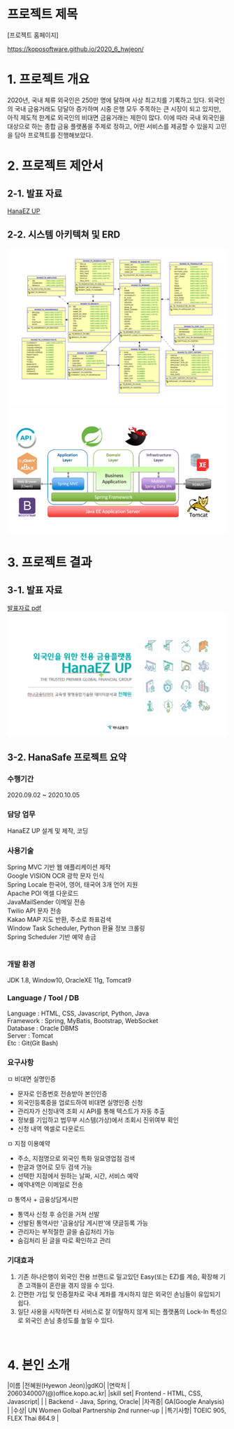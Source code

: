 # 프로젝트 제목

[프로젝트 홈페이지]

https://koposoftware.github.io/2020_6_hwjeon/



# 1. 프로젝트 개요

2020년, 국내 체류 외국인은 250만 명에 달하며 사상 최고치를 기록하고 있다. 외국인의 국내 금융거래도 덩달아 증가하며 시중 은행 모두 주목하는 큰 시장이 되고 있지만, 아직 제도적 한계로 외국인의 비대면 금융거래는 제한이 많다.
 이에 따라 국내 외국인을 대상으로 하는 종합 금융 플랫폼을 주제로 정하고, 어떤 서비스를 제공할 수 있을지 고민을 담아 프로젝트를 진행해보았다.
 
 
# 2. 프로젝트 제안서

## 2-1. 발표 자료   
[HanaEZ UP](/최종발표_전혜원.pdf)<br>

## 2-2. 시스템 아키텍쳐 및 ERD
<img src="gitimg02.png" /><br>
<img src="githubimg05.png"/><br>

 

# 3. 프로젝트 결과

## 3-1. 발표 자료 
   [발표자료 pdf](/최종발표_전혜원.pdf)<br>
   <img src="gitimg01.png"/><br>
   
## 3-2. HanaSafe 프로젝트 요약

### 수행기간

2020.09.02 ~ 2020.10.05
<br>

### 담당 업무

HanaEZ UP 설계 및 제작, 코딩
<br>

### 사용기술

Spring MVC 기반 웹 애플리케이션 제작<br>
Google VISION OCR 광학 문자 인식<br>
Spring Locale 한국어, 영어, 태국어 3개 언어 지원<br>
Apache POI 엑셀 다운로드<br>
JavaMailSender 이메일 전송<br>
Twilio API 문자 전송<br>
Kakao MAP 지도 반환, 주소로 좌표검색<br>
Window Task Scheduler, Python 환율 정보 크롤링<br>
Spring Scheduler 기반 예약 송금<br>
<br>

### 개발 환경

JDK 1.8, Window10, OracleXE 11g, Tomcat9
<br>

### Language / Tool / DB

Language : HTML, CSS, Javascript, Python, Java<br>
Framework : Spring, MyBatis, Bootstrap, WebSocket<br>
Database : Oracle DBMS<br>
Server : Tomcat<br>
Etc : Git(Git Bash)
<br>

### 요구사항

ㅁ 비대면 실명인증
- 문자로 인증번호 전송받아 본인인증
- 외국인등록증을 업로드하여 비대면 실명인증 신청
- 관리자가 신청내역 조회 시 API를 통해 텍스트가 자동 추출
- 정보를 기입하고 법무부 시스템(가상)에서 조회시 진위여부 확인
- 신청 내역 엑셀로 다운로드

ㅁ 지점 이용예약
- 주소, 지점명으로 외국인 특화 일요영업점 검색
- 한글과 영어로 모두 검색 가능
- 선택한 지점에서 원하는 날짜, 시간, 서비스 예약
- 예약내역은 이메일로 전송

ㅁ 통역사 + 금융상담게시판
- 통역사 신청 후 승인을 거쳐 선발
- 선발된 통역사만 '금융상담 게시판'에 댓글등록 가능
- 관리자는 부적절한 글을 숨김처리 가능
- 숨김처리 된 글을 따로 확인하고 관리


### 기대효과

1. 기존 하나은행이 외국인 전용 브랜드로 밀고있던 Easy(또는 EZ)를 계승, 확장해 기존 고객들이 혼란을 겪지 않을 수 있다.
2. 간편한 가입 및 인증절차로 국내 계좌를 개시하지 않은 외국인 손님들이 유입되기 쉽다.
3. 일단 사용을 시작하면 타 서비스로 잘 이탈하지 않게 되는 플랫폼의 Lock-In 특성으로 외국인 손님 충성도를 높일 수 있다.
<br>

# 4. 본인 소개

|이름 |전혜원(Hyewon Jeon)|gdKO| |연락처 | 2060340007(@)office.kopo.ac.kr| |skill set| Frontend - HTML, CSS, Javascript| | | Backend - Java, Spring, Oracle| |자격증| GA(Google Analysis) | |수상| UN Women Golbal Partnership 2nd runner-up | |특기사항| TOEIC 905, FLEX Thai 864.9 |

